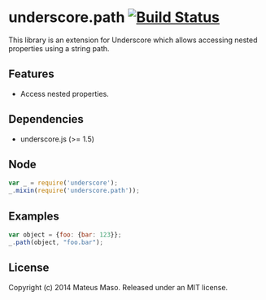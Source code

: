 underscore.path [![Build Status](https://travis-ci.org/mateusmaso/underscore.path.svg?branch=0.1.2)](https://travis-ci.org/mateusmaso/underscore.path)
===============
This library is an extension for Underscore which allows accessing nested properties using a string path.

## Features

* Access nested properties.

## Dependencies

* underscore.js (>= 1.5)

## Node

```javascript
var _ = require('underscore');
_.mixin(require('underscore.path'));
```

## Examples

```javascript
var object = {foo: {bar: 123}};
_.path(object, "foo.bar");
```

## License

Copyright (c) 2014 Mateus Maso. Released under an MIT license.
